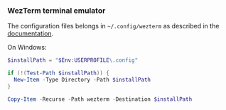 ### WezTerm terminal emulator

The configuration files belongs in `~/.config/wezterm` as described in the [documentation][documentation].

On Windows:

```powershell
$installPath = "$Env:USERPROFILE\.config"

if (!(Test-Path $installPath)) {
  New-Item -Type Directory -Path $installPath
}

Copy-Item -Recurse -Path wezterm -Destination $installPath
```

[documentation]: https://wezfurlong.org/wezterm/config/files.html
